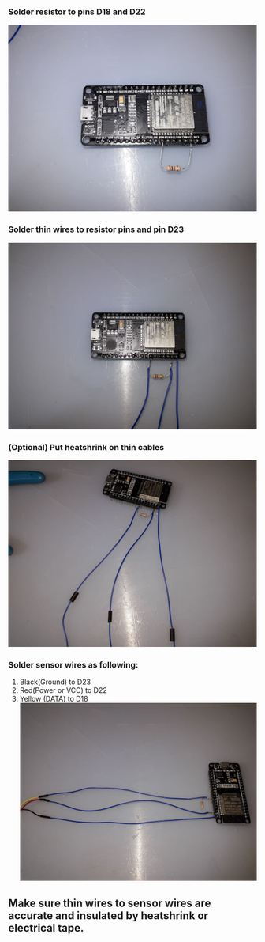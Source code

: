### Solder resistor to pins D18 and D22
![Step 1](https://raw.githubusercontent.com/nuclearcat/fridgemonlb/main/images/step1.jpg "Step 1")

### Solder thin wires to resistor pins and pin D23
![Step 2](https://raw.githubusercontent.com/nuclearcat/fridgemonlb/main/images/step2.jpg "Step 2")

### (Optional) Put heatshrink on thin cables
![Step 3](https://raw.githubusercontent.com/nuclearcat/fridgemonlb/main/images/step3.jpg "Step 3")

### Solder sensor wires as following:
1. Black(Ground) to D23
2. Red(Power or VCC) to D22
3. Yellow (DATA) to D18
![Step 4](https://raw.githubusercontent.com/nuclearcat/fridgemonlb/main/images/step4.jpg "Step 4")

## Make sure thin wires to sensor wires are accurate and insulated by heatshrink or electrical tape.
